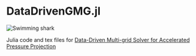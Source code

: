 # DataDrivenGMG.jl

![Swimming shark](figures/shark.gif)

Julia code and tex files for [Data-Driven Multi-grid Solver for Accelerated Pressure Projection](https://physics.paperswithcode.com/paper/data-driven-multi-grid-solver-for-accelerated)
